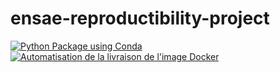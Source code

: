 # ensae-reproductibility-project

[![Python Package using Conda](https://github.com/linogaliana/ensae-reproductibilite-projet-1/actions/workflows/python-package-conda.yml/badge.svg)](https://github.com/linogaliana/ensae-reproductibilite-projet-1/actions/workflows/python-package-conda.yml)
[![Automatisation de la livraison de l'image Docker](https://github.com/linogaliana/ensae-reproductibilite-projet-1/actions/workflows/docker.yml/badge.svg)](https://github.com/linogaliana/ensae-reproductibilite-projet-1/actions/workflows/docker.yml)